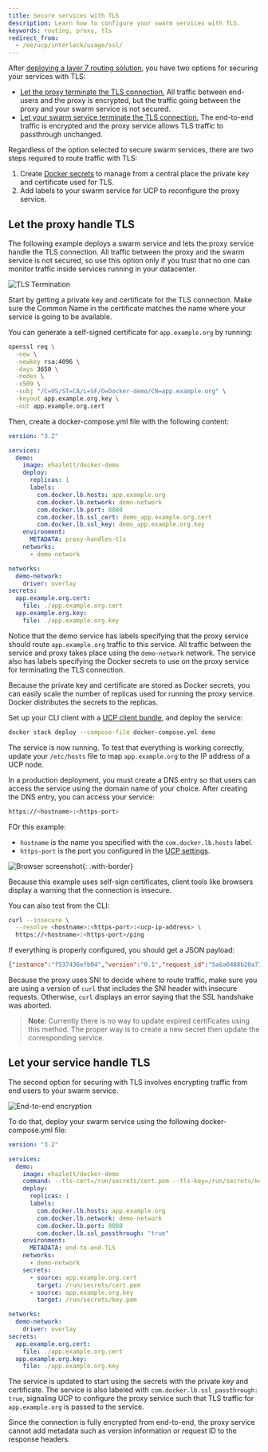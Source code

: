 ```yaml
---
title: Secure services with TLS
description: Learn how to configure your swarm services with TLS.
keywords: routing, proxy, tls
redirect_from:
  - /ee/ucp/interlock/usage/ssl/
---
```


After [deploying a layer 7 routing solution](../deploy/index.md), you have two options for securing your
services with TLS:

* [Let the proxy terminate the TLS connection.](#let-the-proxy-handle-tls) All traffic between end-users and
the proxy is encrypted, but the traffic going between the proxy and your swarm
service is not secured.
* [Let your swarm service terminate the TLS connection.](#let-your-service-handle-tls) The end-to-end traffic
is encrypted and the proxy service allows TLS traffic to passthrough unchanged.

Regardless of the option selected to secure swarm services, there are two steps required to
route traffic with TLS:

1. Create [Docker secrets](/engine/swarm/secrets.md) to manage from a central
place the private key and certificate used for TLS.
2. Add labels to your swarm service for UCP to reconfigure the proxy service.

## Let the proxy handle TLS
The following example deploys a swarm service and lets the proxy service handle
the TLS connection. All traffic between the proxy and the swarm service is
not secured, so use this option only if you trust that no one can
monitor traffic inside services running in your datacenter.

![TLS Termination](../../images/interlock-tls-1.png)

Start by getting a private key and certificate for the TLS connection. Make
sure the Common Name in the certificate matches the name where your service
is going to be available.

You can generate a self-signed certificate for `app.example.org` by running:

```bash
openssl req \
  -new \
  -newkey rsa:4096 \
  -days 3650 \
  -nodes \
  -x509 \
  -subj "/C=US/ST=CA/L=SF/O=Docker-demo/CN=app.example.org" \
  -keyout app.example.org.key \
  -out app.example.org.cert
```

Then, create a docker-compose.yml file with the following content:

```yml
version: "3.2"

services:
  demo:
    image: ehazlett/docker-demo
    deploy:
      replicas: 1
      labels:
        com.docker.lb.hosts: app.example.org
        com.docker.lb.network: demo-network
        com.docker.lb.port: 8080
        com.docker.lb.ssl_cert: demo_app.example.org.cert
        com.docker.lb.ssl_key: demo_app.example.org.key
    environment:
      METADATA: proxy-handles-tls
    networks:
      - demo-network

networks:
  demo-network:
    driver: overlay
secrets:
  app.example.org.cert:
    file: ./app.example.org.cert
  app.example.org.key:
    file: ./app.example.org.key
```

Notice that the demo service has labels specifying that the proxy service should
route `app.example.org` traffic to this service. All traffic between the
service and proxy takes place using the `demo-network` network. The service also
has labels specifying the Docker secrets to use on the proxy service for terminating
the TLS connection.

Because the private key and certificate are stored as Docker secrets, you can
easily scale the number of replicas used for running the proxy service. Docker
distributes the secrets to the replicas.

Set up your CLI client with a [UCP client bundle](../../user-access/cli.md),
and deploy the service:

```bash
docker stack deploy --compose-file docker-compose.yml demo
```

The service is now running. To test that everything is working correctly, update your `/etc/hosts` file to map `app.example.org` to the
IP address of a UCP node.

In a production deployment, you must create a DNS entry so that
users can access the service using the domain name of your choice.
After creating the DNS entry, you can access your service:

```bash
https://<hostname>:<https-port>
```

FOr this example:
* `hostname` is the name you specified with the `com.docker.lb.hosts` label.
* `https-port` is the port you configured in the [UCP settings](../deploy/index.md).

![Browser screenshot](../../images/interlock-tls-2.png){: .with-border}

Because this example uses self-sign certificates, client tools like
browsers display a warning that the connection is insecure.

You can also test from the CLI:

```bash
curl --insecure \
  --resolve <hostname>:<https-port>:<ucp-ip-address> \
  https://<hostname>:<https-port>/ping
```

If everything is properly configured, you should get a JSON payload:

```json
{"instance":"f537436efb04","version":"0.1","request_id":"5a6a0488b20a73801aa89940b6f8c5d2"}
```

Because the proxy uses SNI to decide where to route traffic, make sure you are
using a version of `curl` that includes the SNI header with insecure requests.
Otherwise, `curl` displays an error saying that the SSL handshake
was aborted.

> **Note**: Currently there is no way to update expired certificates using this method.
> The proper way is to create a new secret then update the corresponding service.

## Let your service handle TLS
The second option for securing with TLS involves encrypting traffic from end users to your swarm service.

![End-to-end encryption](../../images/interlock-tls-3.png)


To do that, deploy your swarm service using the following docker-compose.yml file:

```yml
version: "3.2"

services:
  demo:
    image: ehazlett/docker-demo
    command: --tls-cert=/run/secrets/cert.pem --tls-key=/run/secrets/key.pem
    deploy:
      replicas: 1
      labels:
        com.docker.lb.hosts: app.example.org
        com.docker.lb.network: demo-network
        com.docker.lb.port: 8080
        com.docker.lb.ssl_passthrough: "true"
    environment:
      METADATA: end-to-end-TLS
    networks:
      - demo-network
    secrets:
      - source: app.example.org.cert
        target: /run/secrets/cert.pem
      - source: app.example.org.key
        target: /run/secrets/key.pem

networks:
  demo-network:
    driver: overlay
secrets:
  app.example.org.cert:
    file: ./app.example.org.cert
  app.example.org.key:
    file: ./app.example.org.key
```

The service is updated to start using the secrets with the
private key and certificate. The service is also labeled with
`com.docker.lb.ssl_passthrough: true`, signaling UCP to configure the proxy
service such that TLS traffic for `app.example.org` is passed to the service.

Since the connection is fully encrypted from end-to-end, the proxy service
cannot add metadata such as version information or request ID to the
response headers.
